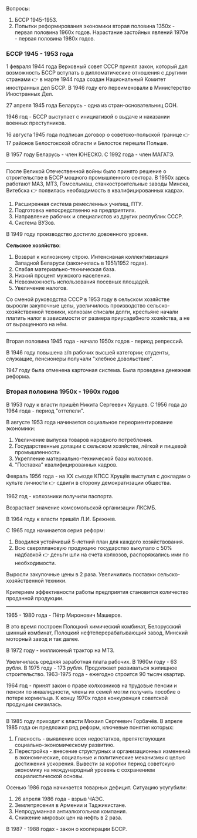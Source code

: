 Вопросы:
1. БССР 1945-1953.
2. Попытки реформирования экономики вторая половина 1350х - первая половина 1960х годов.
   Нарастание застойных явлений 1970е - первая половина 1980х годов.


### БССР 1945 - 1953 года

1 февраля 1944 года Верховный совет СССР принял закон, который дал возможность БССР вступать в дипломатические отношения с другими странами 👉 в марте 1944 года создан Национальный Комитет иностранных дел БССР.
В 1946 году его переименовали в Министерство Иностранных Дел.

27 апреля 1945 года Беларусь - одна из стран-основательниц ООН.

1946 год - БССР выступает с инициативой о выдаче и наказании военных преступников.

16 августа 1945 года подписан договор о советско-польской границе 👉 17 районов Белостокской области и Белосток перешли Польше.

В 1957 году Беларусь - член ЮНЕСКО.
С 1992 года - член МАГАТЭ.

---
После Великой Отечественной войны было принято решение о строительстве в БССР мощного промышленного сектора.
В 1950х здесь работают МАЗ, МТЗ, Гомсельмаш, станкостроительные заводы Минска, Витебска 👉 появилась необходимость в квалифицированных кадрах.
1. Расширенная система ремесленных училищ, ПТУ.
2. Подготовка непосредственно на предприятиях.
3. Направление рабочих и специалистов из других республик СССР.
4. Система ВУЗов.

В 1949 году производство достигло довоенного уровня.

**Сельское хозяйство**:
1. Возврат к колхозному строю. Интенсивная коллективизация Западной Беларуси (закончилась в 1951/1952 годах).
2. Слабая материально-техническая база.
3. Низкий процент мужского населения.
4. Невозможность использования посевных площадей.
5. Увеличение налогов.

Со сменой руководства СССР в 1953 году в сельском хозяйстве выросли закупочные целы, увеличилось производство сельско-хозяйственной техники, колхозам списали долги, крестьяне начали платить налог в зависимости от размера приусадебного хозяйства, а не от выращенного на нём.

---

Вторая половина 1945 года - начало 1950х годов - период репрессий.

В 1946 году повышена з/п рабочих высшей категории; студенты, служащие, пенсионеры получали "хлебное довольствие".

1947 году была отменена карточная система.
Была проведена денежная реформа.


### Вторая половина 1950х - 1960х годов

В 1953 году к власти пришёл Никита Сергеевич Хрущев.
С 1956 года до 1964 года - период "оттепели".

В августе 1953 года начинается социальное переориентирование экономики:
1. Увеличение выпуска товаров народного потребления.
2. Государственные дотации с сельском хозяйстве, лёгкой и пищевой промышленности.
3. Укрепление материально-технической базы колхозов.
4. "Поставка" квалифицированных кадров.

Февраль 1956 года - на XX съезде КПСС Хрущёв выступил с докладам о культе личности 👉 сдвиги в сторону демократизации общества. 

1962 год - колхозники получили паспорта.

Возрастает значение комсомольской организации ЛКСМБ.

В 1964 году к власти пришёл Л.И. Брежнев.

С 1965 года начинается серия реформ:
1. Вводился устойчивый 5-летний план для каждого хозяйствования.
2. Всю сверхплановую продукцию государство выкупало с 50% надбавкой 👉 деньги шли на счета колхозов, распоряжались ими по необходимости.

Выросли закупочные цены в 2 раза. Увеличились поставки сельско-хозяйственной техники.

Критерием эффективности работы предприятия становится количество проданной продукции.

---
1965 - 1980 года - Пётр Миронович Машеров.

В это время построен Полоцкий химический комбинат, Белорусский шинный комбинат, Полоцкий нефтеперерабатывающий завод, Минский моторный завод и так далее.

В 1972 году - миллионный трактор на МТЗ.

Увеличилась средняя заработная плата рабочих.
В 1960м году - 63 рубля.
В 1975 году - 173 рубля.
Продолжает развиваться жилищное строительство.
1963-1975 года - ежегодно строится 90 тысяч квартир.

1964 год - принят закон о праве колхозников на трудовые пенсии и пенсии по инвалидности, члены их семей могли получить пособие о потере кормильца. К концу 1970х годов конкуренция советской продукции снизилась.

---
В 1985 году приходит к власти Михаил Сергеевич Горбачёв.
В апреле 1985 года он предложил ряд реформ, ключевые понятия которых:
1. Гласность - выявление всех недостатков, препятствующих социально-экономическому развитию.
2. Перестройка - внесение структурных и организационных изменений в экономические, социальные и политические механизмы с целью достижения ускорения. Вывести за коротки период советскую экономику на международный уровень с сохранением социалистической основы.

Осенью 1986 года начинается товарных дефицит. Ситуацию усугубили:
1. 26 апреля 1986 года - взрыв ЧАЭС.
2. Землетрясения в Армении и Таджикистане.
3. Непродуманная антиалкогольная компания.
4. Снижение мировых цен на нефть в 2 раза.

В 1987 - 1988 годах - закон о кооперации БССР.
